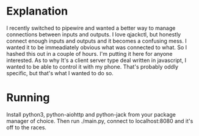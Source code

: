 # Explanation
I recently switched to pipewire and wanted a better way to manage connections between inputs and outputs. I love qjackctl, but honestly connect enough inputs and outputs and it becomes a confusing mess. I wanted it to be immeadiately obvious what was connected to what. So I hashed this out in a couple of hours. I'm putting it here for anyone interested. As to why It's a client server type deal written in javascript, I wanted to be able to control it with my phone. That's probably oddly specific, but that's what I wanted to do so.

# Running
Install python3, python-aiohttp and python-jack from your package manager of choice. Then run ./main.py, connect to localhost:8080 and it's off to the races.